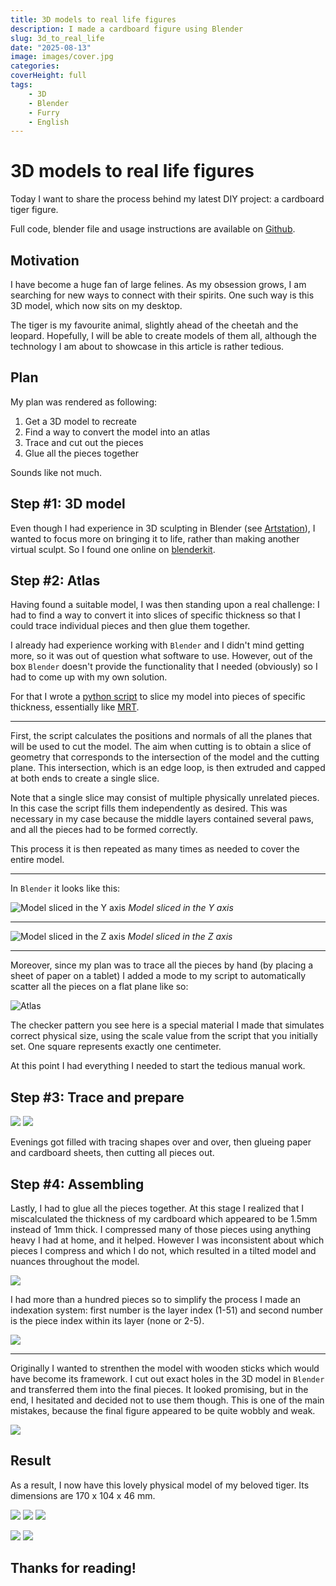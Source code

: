 ```yaml
---
title: 3D models to real life figures
description: I made a cardboard figure using Blender
slug: 3d_to_real_life
date: "2025-08-13"
image: images/cover.jpg
categories:
coverHeight: full
tags:
    - 3D
    - Blender
    - Furry
    - English
---
```


# 3D models to real life figures

Today I want to share the process behind my latest DIY project: a cardboard tiger figure.

Full code, blender file and usage instructions are available on [Github](https://github.com/AnanasikDev/3D-Model-disk-slicer).

## Motivation

I have become a huge fan of large felines. As my obsession grows, I am searching for new ways to connect with their spirits. One such way is this 3D model, which now sits on my desktop.

The tiger is my favourite animal, slightly ahead of the cheetah and the leopard. Hopefully, I will be able to create models of them all, although the technology I am about to showcase in this article is rather tedious.

## Plan

My plan was rendered as following:

1. Get a 3D model to recreate
2. Find a way to convert the model into an atlas
3. Trace and cut out the pieces
4. Glue all the pieces together

Sounds like not much.

## Step #1: 3D model

Even though I had experience in 3D sculpting in Blender (see [Artstation](https://www.artstation.com/ananasikfurry)), I wanted to focus more on bringing it to life, rather than making another virtual sculpt. So I found one online on [blenderkit](https://www.blenderkit.com/asset-gallery-detail/f4c14f74-7f7b-4962-825f-b8283daa2c57/).

## Step #2: Atlas

Having found a suitable model, I was then standing upon a real challenge: I had to find a way to convert it into slices of specific thickness so that I could trace individual pieces and then glue them together.

I already had experience working with `Blender` and I didn't mind getting more, so it was out of question what software to use. However, out of the box `Blender` doesn't provide the functionality that I needed (obviously) so I had to come up with my own solution.

For that I wrote a [python script](https://github.com/AnanasikDev/3D-Model-disk-slicer/blob/main/tiger_slicer.py) to slice my model into pieces of specific thickness, essentially like [MRT](https://en.wikipedia.org/wiki/Magnetic_resonance_imaging).

---

First, the script calculates the positions and normals of all the planes that will be used to cut the model. The aim when cutting is to obtain a slice of geometry that corresponds to the intersection of the model and the cutting plane. This intersection, which is an edge loop, is then extruded and capped at both ends to create a single slice.

Note that a single slice may consist of multiple physically unrelated pieces. In this case the script fills them independently as desired. This was necessary in my case because the middle layers contained several paws, and all the pieces had to be formed correctly.

This process it is then repeated as many times as needed to cover the entire model.

---

In `Blender` it looks like this:

![Model sliced in the Y axis](images/step2/screenshot1.png)
*Model sliced in the Y axis*

---

![Model sliced in the Z axis](images/step2/screenshot2.png)
*Model sliced in the Z axis*

---

Moreover, since my plan was to trace all the pieces by hand (by placing a sheet of paper on a tablet) I added a mode to my script to automatically scatter all the pieces on a flat plane like so:

![Atlas](images/step2/atlas4.jpg)

The checker pattern you see here is a special material I made that simulates correct physical size, using the scale value from the script that you initially set. One square represents exactly one centimeter.

At this point I had everything I needed to start the tedious manual work.

## Step #3: Trace and prepare

![](images/step3/img1.jpg)
![](images/step3/img2.jpg)

Evenings got filled with tracing shapes over and over, then glueing paper and cardboard sheets, then cutting all pieces out.

## Step #4: Assembling

Lastly, I had to glue all the pieces together. At this stage I realized that I miscalculated the thickness of my cardboard which appeared to be 1.5mm instead of 1mm thick. I compressed many of those pieces using anything heavy I had at home, and it helped. However I was inconsistent about which pieces I compress and which I do not, which resulted in a tilted model and nuances throughout the model.

![](images/step4/img1.jpg)

I had more than a hundred pieces so to simplify the process I made an indexation system: first number is the layer index (1-51) and second number is the piece index within its layer (none or 2-5).

![](images/step4/img2.jpg)

---

Originally I wanted to strenthen the model with wooden sticks which would have become its framework. I cut out exact holes in the 3D model in `Blender` and transferred them into the final pieces. It looked promising, but in the end, I hesitated and decided not to use them though. This is one of the main mistakes, because the final figure appeared to be quite wobbly and weak.

![](images/step4/img3.jpg)

## Result

As a result, I now have this lovely physical model of my beloved tiger. Its dimensions are 170 x 104 x 46 mm.

![](images/result/img1.jpg)
![](images/result/img2.jpg)
![](images/result/img3.jpg)

![](images/result/img4.jpg)
![](images/result/img5.jpg)

## Thanks for reading!